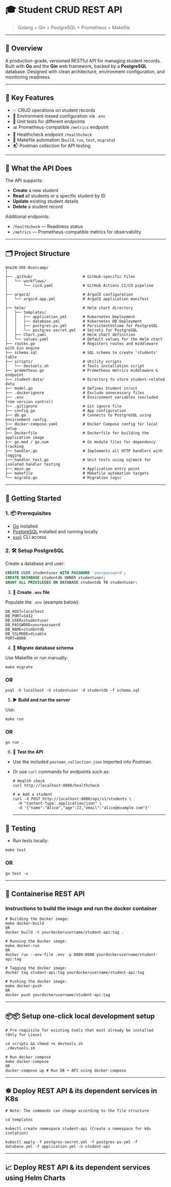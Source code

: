# 🎓 Student CRUD REST API  
> Golang + Gin + PostgreSQL + Prometheus + Makefile

---

## 🧭 Overview

A production-grade, versioned RESTful API for managing student records. Built with **Go** and the **Gin** web framework, backed by a **PostgreSQL** database. Designed with clean architecture, environment configuration, and monitoring readiness.

---

## 📌 Key Features

- ✅ CRUD operations on student records
- 🔐 Environment-based configuration via `.env`
- 🧪 Unit tests for different endpoints
- 📊 Prometheus-compatible `/metrics` endpoint
- 🔁 Healthcheck endpoint `/healthcheck`
- 🔧 Makefile automation (`build`, `run`, `test`, `migrate`)
- 📬 Postman collection for API testing

---

## 📖 What the API Does

The API supports:

- **Create** a new student  
- **Read** all students or a specific student by ID  
- **Update** existing student details  
- **Delete** a student record  

Additional endpoints:

- `/healthcheck` — Readiness status  
- `/metrics` — Prometheus-compatible metrics for observability

---

## 🗂️ Project Structure

```
One2N-SRE-Bootcamp/
│
├── .github/                      # GitHub-specific files
│   └── workflows/
│       └── cicd.yaml             # GitHub Actions CI/CD pipeline
│
├── argocd/                       # ArgoCD configuration
│   └── argocd-app.yml            # ArgoCD application manifest
│
├── helm/                         # Helm chart directory
│   ├── templates/
│   │   ├── application.yml       # Kubernetes Deployment
│   │   ├── database.yml          # Kubernetes DB Deployment
│   │   ├── postgres-pv.yml       # PersistentVolume for PostgreSQL
│   │   └── postgres-secret.yml   # Secrets for PostgreSQL
│   ├── Chart.yaml                # Helm chart definition
│   └── values.yaml               # Default values for the Helm chart
├── routes.go                     # Registers routes and middleware with Gin engine
├── schema.sql                    # SQL schema to create 'students' table
├── scripts/                      # Utility scripts
│   └── devtools.sh               # Tools installation script
├── prometheus.go                 # Prometheus metrics middleware & endpoint
├── student-data/                 # Directory to store student-related data
├── model.go                      # Defines Student struct 
├── .dockerignore                 # Exclude unnecessary files 
├── .env                          # Environment variables (excluded from version control)
├── .gitignore                    # Git ignore file
├── config.go                     # App configuration
├── db.go                         # Connects to PostgreSQL using environment config
├── docker-compose.yaml           # Docker Compose config for local setup
├── Dockerfile                    # Dockerfile for building the application image
├── go.mod / go.sum               # Go module files for dependency tracking
├── handler.go                    # Implements all HTTP handlers with logging
├── handler_test.go               # Unit tests using sqlmock for isolated handler testing
├── main.go                       # Application entry point
├── makefile                      # Makefile automation targets
└── migrate.go                    # Migration logic

```
---

## 🚀 Getting Started

### 1. 📦 Prerequisites

- [Go](https://golang.org/dl/) installed  
- [PostgreSQL](https://www.postgresql.org/download/) installed and running locally  
- [`psql`](https://www.postgresql.org/docs/current/app-psql.html) CLI access  

### 2. 🛠️ Setup PostgreSQL

Create a database and user:

```sql
CREATE USER studentuser WITH PASSWORD 'yourpassword';
CREATE DATABASE studentdb OWNER studentuser;
GRANT ALL PRIVILEGES ON DATABASE studentdb TO studentuser;
```

3. 🔐 **Create `.env` file**

Populate the `.env` (example below):

```
DB_HOST=localhost
DB_PORT=5432
DB_USER=studentuser
DB_PASSWORD=yourpassword
DB_NAME=studentdb
DB_SSLMODE=disable
PORT=8080
```


4. 🔁 **Migrate database schema**

Use Makefile or run manually:

```
make migrate
```
### OR
```
psql -h localhost -U studentuser -d studentdb -f schema.sql
```


5. ▶️ **Build and run the server**

Use:
```
make run
```
### OR
```
go run .
```


6. 🧪 **Test the API**

- Use the included `postman_collection.json` imported into Postman.
- Or use `curl` commands for endpoints such as:

  ```
  # Health check
  curl http://localhost:8080/healthcheck
  ```
  ```
  # ➕ Add a student
  curl -X POST http://localhost:8080/api/v1/students \
    -H "Content-Type: application/json" \
    -d '{"name":"Alice","age":22,"email":"alice@example.com"}'
  ```

  ---

## 🧪 Testing

- Run tests locally:

```
make test
```
### OR
```
go test -v
```

---

## 🐳 Containerise REST API

### Instructions to build the image and run the docker container

```
# Building the Docker image:
make docker-build
OR
docker build -t yourdockerusername/student-api:tag .
```

```
# Running the Docker image:
make docker-run
OR
docker run --env-file .env -p 8080:8080 yourdockerusername/student-api:tag
```

```
# Tagging the docker image:
docker tag student-api:tag yourdockerusername/student-api:tag
```

```
# Pushing the docker image:
make docker-push
OR
docker push yourdockerusername/student-api:tag
```

---

## 📦📦 Setup one-click local development setup

```
# Pre-requisite for existing tools that must already be installed (Only for Linux)

cd scripts && chmod +x devtools.sh
./devtools.sh
```

```
# Run docker compose
make docker-compose
OR
docker-compose up # Run DB + API using docker-compose
```

---

## ☸️ Deploy REST API & its dependent services in K8s

```
# Note: The commands can change according to the file structure

cd templates

kubectl create namespace student-api (Create a namespace for k8s isolation)

kubectl apply -f postgres-secret.yml -f postgres-pv.yml -f database.yml -f application.yml -n student-api

```

---

## 📈 Deploy REST API & its dependent services using Helm Charts

